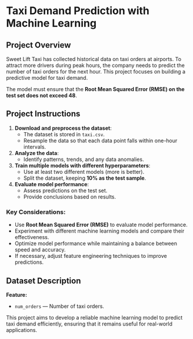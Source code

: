 # Taxi Demand Prediction with Machine Learning

## Project Overview
Sweet Lift Taxi has collected historical data on taxi orders at airports. To attract more drivers during peak hours, the company needs to predict the number of taxi orders for the next hour. This project focuses on building a predictive model for taxi demand.

The model must ensure that the **Root Mean Squared Error (RMSE) on the test set does not exceed 48**.

## Project Instructions
1. **Download and preprocess the dataset**:
   - The dataset is stored in `taxi.csv`.
   - Resample the data so that each data point falls within one-hour intervals.
2. **Analyze the data**:
   - Identify patterns, trends, and any data anomalies.
3. **Train multiple models with different hyperparameters**:
   - Use at least two different models (more is better).
   - Split the dataset, keeping **10% as the test sample**.
4. **Evaluate model performance**:
   - Assess predictions on the test set.
   - Provide conclusions based on results.

### Key Considerations:
- Use **Root Mean Squared Error (RMSE)** to evaluate model performance.
- Experiment with different machine learning models and compare their effectiveness.
- Optimize model performance while maintaining a balance between speed and accuracy.
- If necessary, adjust feature engineering techniques to improve predictions.

## Dataset Description

**Feature:**
- `num_orders` — Number of taxi orders.

This project aims to develop a reliable machine learning model to predict taxi demand efficiently, ensuring that it remains useful for real-world applications.

